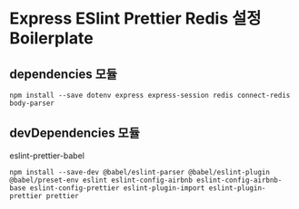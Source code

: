 # Express ESlint Prettier Redis 설정 Boilerplate

## dependencies 모듈
```shell
npm install --save dotenv express express-session redis connect-redis body-parser
```

## devDependencies 모듈
eslint-prettier-babel
```shell
npm install --save-dev @babel/eslint-parser @babel/eslint-plugin @babel/preset-env eslint eslint-config-airbnb eslint-config-airbnb-base eslint-config-prettier eslint-plugin-import eslint-plugin-prettier prettier
```